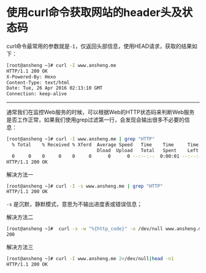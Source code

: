 # 使用curl命令获取网站的header头及状态码

curl命令最常用的参数就是`-I`，仅返回头部信息，使用HEAD请求，获取的结果如下：

```bash
[root@ansheng ~]# curl -I www.ansheng.me
HTTP/1.1 200 OK
X-Powered-By: Hexo
Content-Type: text/html
Date: Tue, 26 Apr 2016 02:13:10 GMT
Connection: keep-alive
```

---

通常我们在监控Web服务的时候，可以根据Web的HTTP状态码来判断Web服务是否工作正常，如果我们使用grep过滤第一行，会发现会输出很多不必要的信息：

```bash
[root@ansheng ~]# curl -I www.ansheng.me | grep "HTTP"
  % Total    % Received % Xferd  Average Speed   Time    Time     Time  Current
                                 Dload  Upload   Total   Spent    Left  Speed
  0     0    0     0    0     0      0      0 --:--:--  0:00:01 --:--:--     0
HTTP/1.1 200 OK
```

解决方法一

```bash
[root@ansheng ~]# curl -I -s www.ansheng.me | grep "HTTP"
HTTP/1.1 200 OK
```

`-s` 是沉默，静默模式，意思为不输出进度表或错误信息；

解决方法二

```bash
[root@ansheng ~]#  curl -s -w "%{http_code}" -o /dev/null www.ansheng.me
200
```

解决方法三

```bash
[root@ansheng ~]# curl -I www.ansheng.me 2>/dev/null|head -n1                    
HTTP/1.1 200 OK
```